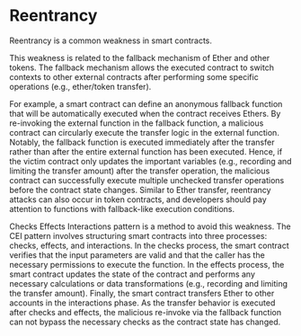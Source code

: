 # Reentrancy
Reentrancy is a common weakness in smart contracts.

This weakness is related to the fallback mechanism of Ether and other tokens. 
The fallback mechanism allows the executed contract to switch contexts to other external contracts after performing some specific operations (e.g., ether/token transfer).

For example, a smart contract can define an anonymous fallback function that will be automatically executed when the contract receives Ethers. By re-invoking the external function in the fallback function, a malicious contract can circularly execute the transfer logic in the external function.
Notably, the fallback function is executed immediately after the transfer rather than after the entire external function has been executed. 
Hence, if the victim contract only updates the important variables (e.g., recording and limiting the transfer amount) after the transfer operation, the malicious contract can successfully execute multiple unchecked transfer operations before the contract state changes. Similar to Ether transfer, reentrancy attacks can also occur in token contracts, and developers should pay attention to functions with fallback-like execution conditions.

Checks Effects Interactions pattern is a method to avoid this weakness. The CEI pattern involves structuring smart contracts into three processes: checks, effects, and interactions. In the checks process, the smart contract verifies that the input parameters are valid and that the caller has the necessary permissions to execute the function. In the effects process, the smart contract updates the state of the contract and performs any necessary calculations or data transformations (e.g., recording and limiting the transfer amount). Finally, the smart contract transfers Ether to other accounts in the interactions phase. As the transfer behavior is executed after checks and effects, the malicious re-invoke via the fallback function can not bypass the necessary checks as the contract state has changed.
